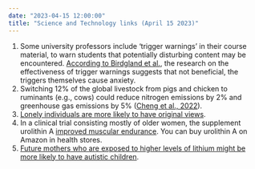 ```yaml
---
date: "2023-04-15 12:00:00"
title: "Science and Technology links (April 15 2023)"
---
```




1. Some university professors include &lsquo;trigger warnings&rsquo; in their course material, to warn students that potentially disturbing content may be encountered. [According to Birdgland et al.](https://osf.io/qav9m/), the research on the effectiveness of trigger warnings suggests that not beneficial, the triggers themselves cause anxiety.
1. Switching 12% of the global livestock from pigs and chicken to ruminants (e.g., cows) could reduce nitrogen emissions by 2% and greenhouse gas emissions by 5% ([Cheng et al., 2022](https://www.nature.com/articles/s43016-022-00661-1)).
1. [Lonely individuals are more likely to have original views](https://journals.sagepub.com/doi/10.1177/09567976221145316).
1. In a clinical trial consisting mostly of older women, the supplement urolithin A [improved muscular endurance](https://pubmed.ncbi.nlm.nih.gov/35050355/). You can buy urolithin A on Amazon in health stores.
1. [Future mothers who are exposed to higher levels of lithium might be more likely to have autistic children](https://jamanetwork.com/journals/jamapediatrics/fullarticle/2803171).


